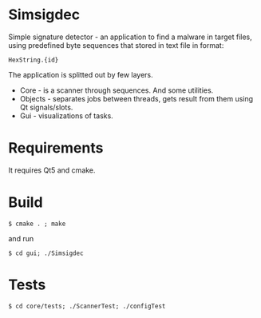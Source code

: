Simsigdec
=========================
Simple signature detector - an application to find a malware in target files, using predefined byte sequences that stored in text file in format:

    HexString.{id}

The application is splitted out by few layers.

* Core - is a scanner through sequences. And some utilities.
* Objects - separates jobs between threads, gets result from them using Qt signals/slots.
* Gui - visualizations of tasks.

Requirements
============

It requires Qt5 and cmake.

Build
=====

    $ cmake . ; make

and run

    $ cd gui; ./Simsigdec

Tests
=====

    $ cd core/tests; ./ScannerTest; ./configTest
